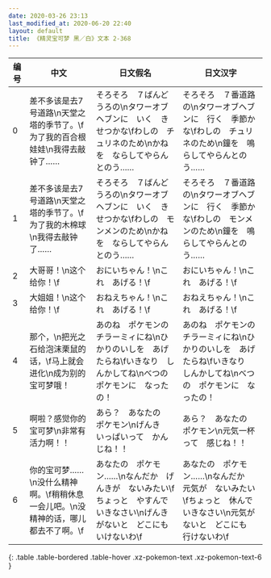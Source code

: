 ```yaml
---
date: 2020-03-26 23:13
last_modified_at: 2020-06-20 22:40
layout: default
title: 《精灵宝可梦 黑／白》文本 2-368
---
```

| 编号 | 中文 | 日文假名 | 日文汉字 |
| ---- | ---- | ---- | --- |
| 0 | 差不多该是去7号道路\n天堂之塔的季节了。\f为了我的百合根娃娃\n我得去敲钟了…… | そろそろ　７ばんどうろの\nタワーオブヘブンに　いく　きせつかな\fわしの　チュリネのため\nかねを　ならしてやらんとのう…… | そろそろ　７番道路の\nタワーオブヘブンに　行く　季節かな\fわしの　チュリネのため\n鐘を　鳴らしてやらんとのう…… |
| 1 | 差不多该是去7号道路\n天堂之塔的季节了。\f为了我的木棉球\n我得去敲钟了…… | そろそろ　７ばんどうろの\nタワーオブヘブンに　いく　きせつかな\fわしの　モンメンのため\nかねを　ならしてやらんとのう…… | そろそろ　７番道路の\nタワーオブヘブンに　行く　季節かな\fわしの　モンメンのため\n鐘を　鳴らしてやらんとのう…… |
| 2 | 大哥哥！\n这个给你！\f | おにいちゃん！\nこれ　あげる！\f | おにいちゃん！\nこれ　あげる！\f |
| 3 | 大姐姐！\n这个给你！\f | おねえちゃん！\nこれ　あげる！\f | おねえちゃん！\nこれ　あげる！\f |
| 4 | 那个，\n把光之石给泡沫栗鼠的话，\f马上就会进化\n成为别的宝可梦哦！ | あのね　ポケモンの　チラーミィにね\nひかりのいしを　あげたらね\fいきなり　しんかしてね\nべつの　ポケモンに　なったの！ | あのね　ポケモンの　チラーミィにね\nひかりのいしを　あげたらね\fいきなり　しんかしてね\nべつの　ポケモンに　なったの！ |
| 5 | 啊啦？感觉你的宝可梦\n非常有活力啊！！ | あら？　あなたの　ポケモン\nげんき　いっぱいって　かんじね！！ | あら？　あなたの　ポケモン\n元気一杯って　感じね！！ |
| 6 | 你的宝可梦……\n没什么精神啊。\f稍稍休息一会儿吧。\n没精神的话，哪儿都去不了啊。\f | あなたの　ポケモン……\nなんだか　げんきが　ないみたい\fちょっと　やすんで　いきなさい\nげんきがないと　どこにも　いけないわ\f | あなたの　ポケモン……\nなんだか　元気が　ないみたい\fちょっと　休んで　いきなさい\n元気がないと　どこにも　行けないわ\f |
{: .table .table-bordered .table-hover .xz-pokemon-text .xz-pokemon-text-6 }